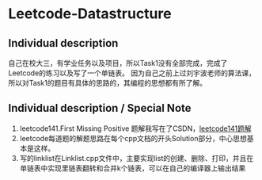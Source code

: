 # Leetcode-Datastructure

## Individual description
自己在校大三，有学业任务以及项目，所以Task1没有全部完成，完成了Leetcode的练习以及写了一个单链表。
因为自己之前上过刘宇波老师的算法课，所以对Task1的题目有具体的思路的，其编程的思想都有所了解。
<br>

## Individual description / Special Note
1. leetcode141.First Missing Positive 题解我写在了CSDN，[leetcode141题解](https://blog.csdn.net/qq_42034665/article/details/87968009)
2. leetcode每道题的解题思路在每个cpp文档的开头Solution部分，中心思想基本是这样。
3. 写的linklist在Linklist.cpp文件中，主要实现list的创建、删除、打印，并且在单链表中实现里链表翻转和合并k个链表，可以在自己的编译器上输出结果


